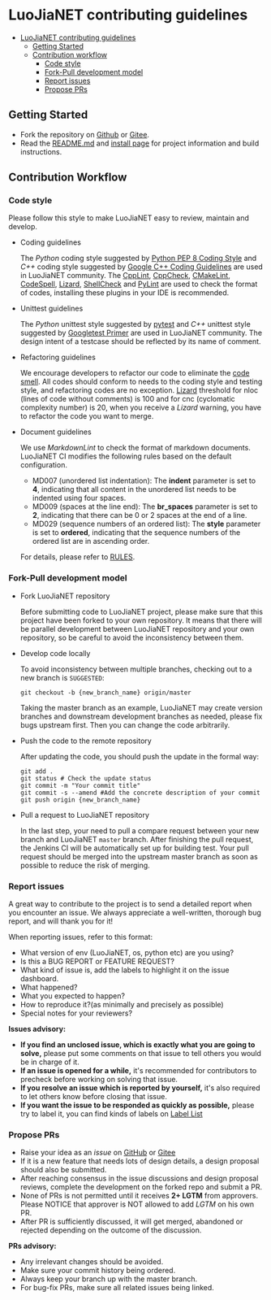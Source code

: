# LuoJiaNET contributing guidelines

<!-- TOC -->

- [LuoJiaNET contributing guidelines](#LuoJiaNET-contributing-guidelines)
    - [Getting Started](#getting-started)
    - [Contribution workflow](#contribution-workflow)
        - [Code style](#code-style)
        - [Fork-Pull development model](#fork-pull-development-model)
        - [Report issues](#report-issues)
        - [Propose PRs](#propose-prs)

<!-- /TOC -->

## Getting Started

- Fork the repository on [Github](https://github.com/WHULuoJiaTeam/luojianet) or [Gitee](https://gitee.com/mindspore/luojianet).
- Read the [README.md](README.md) and [install page](https://www.LuoJiaNET.cn/install/en) for project information and build instructions.

## Contribution Workflow

### Code style

Please follow this style to make LuoJiaNET easy to review, maintain and develop.

- Coding guidelines

    The *Python* coding style suggested by [Python PEP 8 Coding Style](https://pep8.org/) and *C++* coding style suggested by [Google C++ Coding Guidelines](http://google.github.io/styleguide/cppguide.html) are used in LuoJiaNET community. The [CppLint](https://github.com/cpplint/cpplint), [CppCheck](http://cppcheck.sourceforge.net), [CMakeLint](https://github.com/cmake-lint/cmake-lint), [CodeSpell](https://github.com/codespell-project/codespell), [Lizard](http://www.lizard.ws), [ShellCheck](https://github.com/koalaman/shellcheck) and [PyLint](https://pylint.org) are used to check the format of codes, installing these plugins in your IDE is recommended.

- Unittest guidelines

    The *Python* unittest style suggested by [pytest](http://www.pytest.org/en/latest/) and *C++* unittest style suggested by [Googletest Primer](https://github.com/google/googletest/blob/master/docs/primer.md) are used in LuoJiaNET community. The design intent of a testcase should be reflected by its name of comment.

- Refactoring guidelines

    We encourage developers to refactor our code to eliminate the [code smell](https://en.wikipedia.org/wiki/Code_smell). All codes should conform to needs to the coding style and testing style, and refactoring codes are no exception. [Lizard](http://www.lizard.ws) threshold for nloc (lines of code without comments) is 100 and for cnc (cyclomatic complexity number) is 20, when you receive a *Lizard* warning, you have to refactor the code you want to merge.

- Document guidelines

    We use *MarkdownLint* to check the format of markdown documents. LuoJiaNET CI modifies the following rules based on the default configuration.
    - MD007 (unordered list indentation): The **indent** parameter is set to **4**, indicating that all content in the unordered list needs to be indented using four spaces.
    - MD009 (spaces at the line end): The **br_spaces** parameter is set to **2**, indicating that there can be 0 or 2 spaces at the end of a line.
    - MD029 (sequence numbers of an ordered list): The **style** parameter is set to **ordered**, indicating that the sequence numbers of the ordered list are in ascending order.

    For details, please refer to [RULES](https://github.com/markdownlint/markdownlint/blob/master/docs/RULES.md).

### Fork-Pull development model

- Fork LuoJiaNET repository

    Before submitting code to LuoJiaNET project, please make sure that this project have been forked to your own repository. It means that there will be parallel development between LuoJiaNET repository and your own repository, so be careful to avoid the inconsistency between them.

- Develop code locally

    To avoid inconsistency between multiple branches, checking out to a new branch is `SUGGESTED`:

    ```shell
    git checkout -b {new_branch_name} origin/master
    ```

    Taking the master branch as an example, LuoJiaNET may create version branches and downstream development branches as needed, please fix bugs upstream first.
    Then you can change the code arbitrarily.

- Push the code to the remote repository

    After updating the code, you should push the update in the formal way:

    ```shell
    git add .
    git status # Check the update status
    git commit -m "Your commit title"
    git commit -s --amend #Add the concrete description of your commit
    git push origin {new_branch_name}
    ```

- Pull a request to LuoJiaNET repository

    In the last step, your need to pull a compare request between your new branch and LuoJiaNET `master` branch. After finishing the pull request, the Jenkins CI will be automatically set up for building test. Your pull request should be merged into the upstream master branch as soon as possible to reduce the risk of merging.

### Report issues

A great way to contribute to the project is to send a detailed report when you encounter an issue. We always appreciate a well-written, thorough bug report, and will thank you for it!

When reporting issues, refer to this format:

- What version of env (LuoJiaNET, os, python etc) are you using?
- Is this a BUG REPORT or FEATURE REQUEST?
- What kind of issue is, add the labels to highlight it on the issue dashboard.
- What happened?
- What you expected to happen?
- How to reproduce it?(as minimally and precisely as possible)
- Special notes for your reviewers?

**Issues advisory:**

- **If you find an unclosed issue, which is exactly what you are going to solve,** please put some comments on that issue to tell others you would be in charge of it.
- **If an issue is opened for a while,** it's recommended for contributors to precheck before working on solving that issue.
- **If you resolve an issue which is reported by yourself,** it's also required to let others know before closing that issue.
- **If you want the issue to be responded as quickly as possible,** please try to label it, you can find kinds of labels on [Label List](https://github.com/WHULuoJiaTeam/luojianet/labels)

### Propose PRs

- Raise your idea as an *issue* on [GitHub](https://github.com/WHULuoJiaTeam/luojianet/issues) or [Gitee](https://gitee.com/mindspore/luojianet/issues)
- If it is a new feature that needs lots of design details, a design proposal should also be submitted.
- After reaching consensus in the issue discussions and design proposal reviews, complete the development on the forked repo and submit a PR.
- None of PRs is not permitted until it receives **2+ LGTM** from approvers. Please NOTICE that approver is NOT allowed to add *LGTM* on his own PR.
- After PR is sufficiently discussed, it will get merged, abandoned or rejected depending on the outcome of the discussion.

**PRs advisory:**

- Any irrelevant changes should be avoided.
- Make sure your commit history being ordered.
- Always keep your branch up with the master branch.
- For bug-fix PRs, make sure all related issues being linked.
